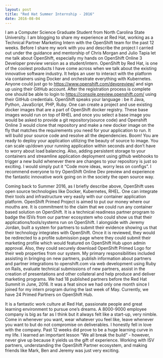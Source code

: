 ```yaml
---
layout: post
title: "Red Hat Summer Internship - 2016"
date: 2016-08-04
---
```


I am a Computer Science Graduate Student from North Carolina State University. I am blogging to share my experience at Red Hat, working as a Technical Partner Marketing Intern with the OpenShift team for the past 12 weeks. Before I share my work with you and describe the project I carried out under the guidance and mentorship of Chris Morgan and Julio Tapia let me talk about OpenShift, especially my hands on OpenShift Online 3 Developer preview version as a student/intern. OpenShift by Red Hat, is one of the coolest products I have come across when we talk about the existing innovative software industry. It helps an user to interact with the platform via containers using Docker and orchestrate everything with Kubernetes. Anyone could just go to https://www.openshift.com/devpreview/ and sign up using their GitHub account. After the registration process is complete one should be able to login to https://console.preview.openshift.com/ using their GitHub credentials. OpenShift speaks your language : be it Java, Python, JavaScript, PHP, Ruby. One can create a project and use existing docker images that are a part of OpenShift docker registry. These base images would run on top of RHEL and once you select a base image you would be asked to provide a git repository(source code) and Openshift Online 3 would clone that repository and make a new docker image on the fly that matches the requirements you need for your application to run. It will build your source code and resolve all the dependencies. Boom! You are ready to deploy your application utilizing the beauty of source to image. You can scale up/down your running application within seconds and don’t have to worry about load balancing. Also, adding persistent storage to your containers and streamline application deployment using github webhooks to trigger a new build whenever there are changes to your repository is just so exciting. I would simply put it “Code more ideas, worry less on configs”. I  recommend everyone to try OpenShift Online Dev preview and experience the fantastic innovative work going on in the society the open source way. 

Coming back to Summer 2016, as I briefly describe above, OpenShift uses open source technologies like Docker, Kubernetes, RHEL. One can integrate their tools and infrastructure very easily with our container application platform. OpenShift Primed Project is aimed to put our money where our mouths are. It is commitment to the claim that we could run any container based solution on OpenShift. It is a technical readiness partner program to badge the ISVs from our partner ecosystem who could show us that their applications/tools/systems run on OpenShift. I alongside with Jeremy Jordan, built a system for partners to submit their evidence showing us that their technology integrates with OpenShift.  Once it is reviewed, they would be redirected to a profile submission page where they could submit their marketing profile which would featured on OpenShift Hub upon admin approval. Also, they could securely download OpenShift Primed Logo for their web properties from our system. My primary responsibilities included assisting in bringing on new partners, publish information about partners and partner integrations to openshift.com via web development using Ruby on Rails, evaluate technical submissions of new partners, assist in the creation of presentations and other collateral and help produce and deliver marketing programs. We had 18 published partners before the Red Hat Summit in June, 2016. It was a feat since we had only one month since I joined for my intern program during the last week of May. Currently, we have 24 Primed Partners on OpenShift Hub. 

It is a fantastic work culture at Red Hat, passionate people and great learning environment to pursue one’s dreams. A 8000-9000 employee company is big as far as I think but it always felt like a start-up, very nimble. Come in whenever you want, wear whatever you feel like, leave whenever you want to but do not compromise on deliverables. I honestly fell in love with the company.  Past 12 weeks did prove to be a huge learning curve in my life. I learned an important lesson “We all break the build” - however, never give up because it yields us the gift of experience. Working with ISV partners, understanding the OpenShift Partner ecosystem, and making friends like Mark, Ben and Jeremy was just very exciting.    





  








